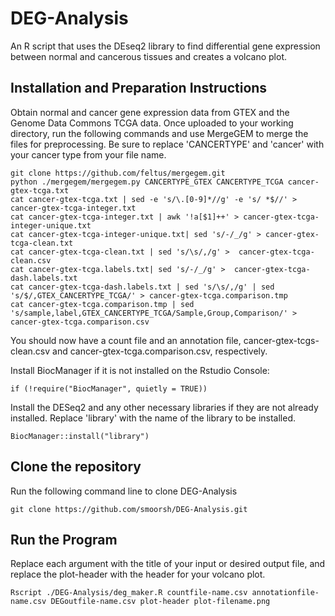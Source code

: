 # DEG-Analysis
An R script that uses the DEseq2 library to find differential gene expression between normal and cancerous tissues and creates a volcano plot.

## Installation and Preparation Instructions
Obtain normal and cancer gene expression data from GTEX and the Genome Data Commons TCGA data. Once uploaded to your working directory, run the following commands and use MergeGEM to merge the files for preprocessing.
Be sure to replace 'CANCERTYPE' and 'cancer' with your cancer type from your file name.

```
git clone https://github.com/feltus/mergegem.git
python ./mergegem/mergegem.py CANCERTYPE_GTEX CANCERTYPE_TCGA cancer-gtex-tcga.txt
cat cancer-gtex-tcga.txt | sed -e 's/\.[0-9]*//g' -e 's/ *$//' > cancer-gtex-tcga-integer.txt
cat cancer-gtex-tcga-integer.txt | awk '!a[$1]++' > cancer-gtex-tcga-integer-unique.txt
cat cancer-gtex-tcga-integer-unique.txt| sed 's/-/_/g' > cancer-gtex-tcga-clean.txt
cat cancer-gtex-tcga-clean.txt | sed 's/\s/,/g' >  cancer-gtex-tcga-clean.csv
cat cancer-gtex-tcga.labels.txt| sed 's/-/_/g' >  cancer-gtex-tcga-dash.labels.txt
cat cancer-gtex-tcga-dash.labels.txt | sed 's/\s/,/g' | sed 's/$/,GTEX_CANCERTYPE_TCGA/' > cancer-gtex-tcga.comparison.tmp
cat cancer-gtex-tcga.comparison.tmp | sed 's/sample,label,GTEX_CANCERTYPE_TCGA/Sample,Group,Comparison/' > cancer-gtex-tcga.comparison.csv
```
You should now have a count file and an annotation file, cancer-gtex-tcgs-clean.csv and cancer-gtex-tcga.comparison.csv, respectively.

Install BiocManager if it is not installed on the Rstudio Console:
```
if (!require("BiocManager", quietly = TRUE))
```
Install the DESeq2 and any other necessary libraries if they are not already installed. Replace 'library' with the name of the library to be installed.
```
BiocManager::install("library")
```
## Clone the repository
Run the following command line to clone DEG-Analysis
```
git clone https://github.com/smoorsh/DEG-Analysis.git
```
## Run the Program
Replace each argument with the title of your input or desired output file, and replace the plot-header with the header for your volcano plot.
```
Rscript ./DEG-Analysis/deg_maker.R countfile-name.csv annotationfile-name.csv DEGoutfile-name.csv plot-header plot-filename.png
```
